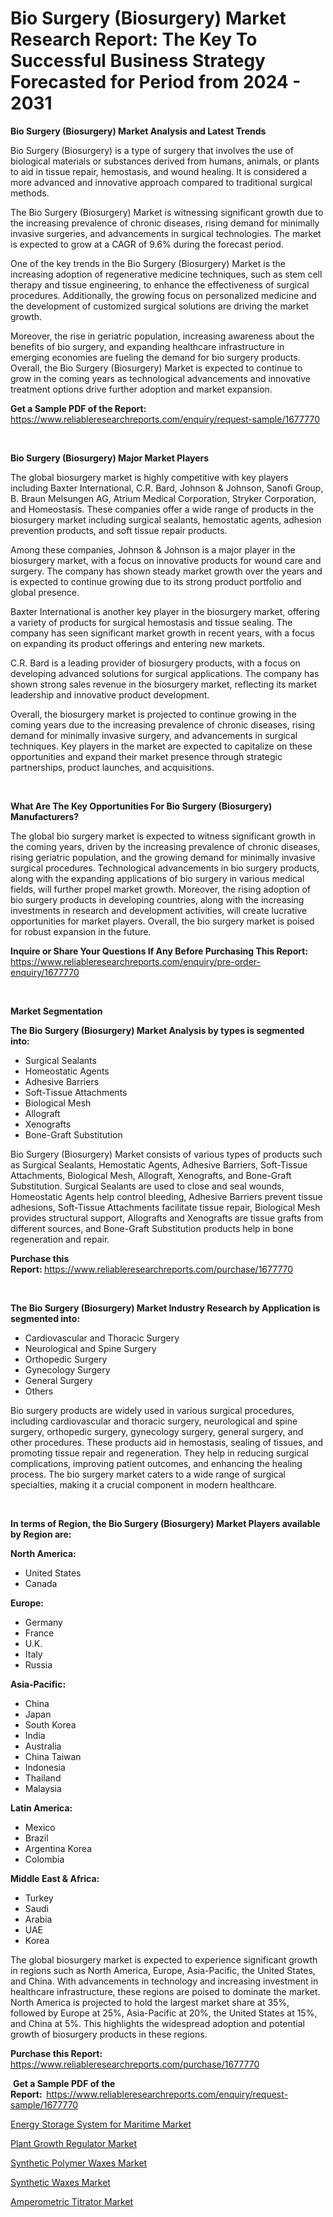 <p><h1>Bio Surgery (Biosurgery) Market Research Report: The Key To Successful Business Strategy Forecasted for Period from 2024 - 2031</h1></p><p><strong>Bio Surgery (Biosurgery) Market Analysis and Latest Trends</strong></p>
<p><p>Bio Surgery (Biosurgery) is a type of surgery that involves the use of biological materials or substances derived from humans, animals, or plants to aid in tissue repair, hemostasis, and wound healing. It is considered a more advanced and innovative approach compared to traditional surgical methods.</p><p>The Bio Surgery (Biosurgery) Market is witnessing significant growth due to the increasing prevalence of chronic diseases, rising demand for minimally invasive surgeries, and advancements in surgical technologies. The market is expected to grow at a CAGR of 9.6% during the forecast period.</p><p>One of the key trends in the Bio Surgery (Biosurgery) Market is the increasing adoption of regenerative medicine techniques, such as stem cell therapy and tissue engineering, to enhance the effectiveness of surgical procedures. Additionally, the growing focus on personalized medicine and the development of customized surgical solutions are driving the market growth.</p><p>Moreover, the rise in geriatric population, increasing awareness about the benefits of bio surgery, and expanding healthcare infrastructure in emerging economies are fueling the demand for bio surgery products. Overall, the Bio Surgery (Biosurgery) Market is expected to continue to grow in the coming years as technological advancements and innovative treatment options drive further adoption and market expansion.</p></p>
<p><strong>Get a Sample PDF of the Report:&nbsp;</strong> <a href="https://www.reliableresearchreports.com/enquiry/request-sample/1677770">https://www.reliableresearchreports.com/enquiry/request-sample/1677770</a></p>
<p>&nbsp;</p>
<p><strong>Bio Surgery (Biosurgery) Major Market Players</strong></p>
<p><p>The global biosurgery market is highly competitive with key players including Baxter International, C.R. Bard, Johnson & Johnson, Sanofi Group, B. Braun Melsungen AG, Atrium Medical Corporation, Stryker Corporation, and Homeostasis. These companies offer a wide range of products in the biosurgery market including surgical sealants, hemostatic agents, adhesion prevention products, and soft tissue repair products.</p><p>Among these companies, Johnson & Johnson is a major player in the biosurgery market, with a focus on innovative products for wound care and surgery. The company has shown steady market growth over the years and is expected to continue growing due to its strong product portfolio and global presence.</p><p>Baxter International is another key player in the biosurgery market, offering a variety of products for surgical hemostasis and tissue sealing. The company has seen significant market growth in recent years, with a focus on expanding its product offerings and entering new markets.</p><p>C.R. Bard is a leading provider of biosurgery products, with a focus on developing advanced solutions for surgical applications. The company has shown strong sales revenue in the biosurgery market, reflecting its market leadership and innovative product development.</p><p>Overall, the biosurgery market is projected to continue growing in the coming years due to the increasing prevalence of chronic diseases, rising demand for minimally invasive surgery, and advancements in surgical techniques. Key players in the market are expected to capitalize on these opportunities and expand their market presence through strategic partnerships, product launches, and acquisitions.</p></p>
<p>&nbsp;</p>
<p><strong>What Are The Key Opportunities For Bio Surgery (Biosurgery) Manufacturers?</strong></p>
<p><p>The global bio surgery market is expected to witness significant growth in the coming years, driven by the increasing prevalence of chronic diseases, rising geriatric population, and the growing demand for minimally invasive surgical procedures. Technological advancements in bio surgery products, along with the expanding applications of bio surgery in various medical fields, will further propel market growth. Moreover, the rising adoption of bio surgery products in developing countries, along with the increasing investments in research and development activities, will create lucrative opportunities for market players. Overall, the bio surgery market is poised for robust expansion in the future.</p></p>
<p><strong>Inquire or Share Your Questions If Any Before Purchasing This Report:</strong> <a href="https://www.reliableresearchreports.com/enquiry/pre-order-enquiry/1677770">https://www.reliableresearchreports.com/enquiry/pre-order-enquiry/1677770</a></p>
<p>&nbsp;</p>
<p><strong>Market Segmentation</strong></p>
<p><strong>The Bio Surgery (Biosurgery) Market Analysis by types is segmented into:</strong></p>
<p><ul><li>Surgical Sealants</li><li>Homeostatic Agents</li><li>Adhesive Barriers</li><li>Soft-Tissue Attachments</li><li>Biological Mesh</li><li>Allograft</li><li>Xenografts</li><li>Bone-Graft Substitution</li></ul></p>
<p><p>Bio Surgery (Biosurgery) Market consists of various types of products such as Surgical Sealants, Hemostatic Agents, Adhesive Barriers, Soft-Tissue Attachments, Biological Mesh, Allograft, Xenografts, and Bone-Graft Substitution. Surgical Sealants are used to close and seal wounds, Homeostatic Agents help control bleeding, Adhesive Barriers prevent tissue adhesions, Soft-Tissue Attachments facilitate tissue repair, Biological Mesh provides structural support, Allografts and Xenografts are tissue grafts from different sources, and Bone-Graft Substitution products help in bone regeneration and repair.</p></p>
<p><strong>Purchase this Report:&nbsp;</strong><a href="https://www.reliableresearchreports.com/purchase/1677770">https://www.reliableresearchreports.com/purchase/1677770</a></p>
<p>&nbsp;</p>
<p><strong>The Bio Surgery (Biosurgery) Market Industry Research by Application is segmented into:</strong></p>
<p><ul><li>Cardiovascular and Thoracic Surgery</li><li>Neurological and Spine Surgery</li><li>Orthopedic Surgery</li><li>Gynecology Surgery</li><li>General Surgery</li><li>Others</li></ul></p>
<p><p>Bio surgery products are widely used in various surgical procedures, including cardiovascular and thoracic surgery, neurological and spine surgery, orthopedic surgery, gynecology surgery, general surgery, and other procedures. These products aid in hemostasis, sealing of tissues, and promoting tissue repair and regeneration. They help in reducing surgical complications, improving patient outcomes, and enhancing the healing process. The bio surgery market caters to a wide range of surgical specialties, making it a crucial component in modern healthcare.</p></p>
<p>&nbsp;</p>
<p><strong>In terms of Region, the Bio Surgery (Biosurgery) Market Players available by Region are:</strong></p>
<p>
    <p> <strong> North America: </strong>
        <ul>
            <li>United States</li>
            <li>Canada</li>
        </ul>
        </p> 
    <p> <strong> Europe: </strong>
        <ul>
            <li>Germany</li>
            <li>France</li>
            <li>U.K.</li>
            <li>Italy</li>
            <li>Russia</li>
        </ul>
        </p> 
    <p> <strong> Asia-Pacific: </strong>
        <ul>
            <li>China</li>
            <li>Japan</li>
            <li>South Korea</li>
            <li>India</li>
            <li>Australia</li>
            <li>China Taiwan</li>
            <li>Indonesia</li>
            <li>Thailand</li>
            <li>Malaysia</li>
        </ul>
        </p> 
    <p> <strong> Latin America: </strong>
        <ul>
            <li>Mexico</li>
            <li>Brazil</li>
            <li>Argentina Korea</li>
            <li>Colombia</li>
        </ul>
        </p> 
    <p> <strong> Middle East & Africa: </strong>
        <ul>
            <li>Turkey</li>
            <li>Saudi</li>
            <li>Arabia</li>
            <li>UAE</li>
            <li>Korea</li>
        </ul>
    </p>
    </p>
<p><p>The global biosurgery market is expected to experience significant growth in regions such as North America, Europe, Asia-Pacific, the United States, and China. With advancements in technology and increasing investment in healthcare infrastructure, these regions are poised to dominate the market. North America is projected to hold the largest market share at 35%, followed by Europe at 25%, Asia-Pacific at 20%, the United States at 15%, and China at 5%. This highlights the widespread adoption and potential growth of biosurgery products in these regions.</p></p>
<p><strong>Purchase this Report: </strong><a href="https://www.reliableresearchreports.com/purchase/1677770">https://www.reliableresearchreports.com/purchase/1677770</a></p>
<p>&nbsp;<strong>Get a Sample PDF of the Report:&nbsp;&nbsp;</strong><a href="https://www.reliableresearchreports.com/enquiry/request-sample/1677770">https://www.reliableresearchreports.com/enquiry/request-sample/1677770</a></p>
<p><strong></strong></p>
<p><p><a href="https://issuu.com/reportprime-2/docs/energy-storage-system-for-maritime-market-size-203">Energy Storage System for Maritime Market</a></p><p><a href="https://github.com/bracarafogo/Market-Research-Report-List-2/blob/main/plant-growth-regulator-market.md">Plant Growth Regulator Market</a></p><p><a href="https://github.com/ChiragRp1/Market-Research-Report-List-3/blob/main/synthetic-polymer-waxes-market.md">Synthetic Polymer Waxes Market</a></p><p><a href="https://github.com/abdelrhmankishk22/Market-Research-Report-List-3/blob/main/synthetic-waxes-market.md">Synthetic Waxes Market</a></p><p><a href="https://issuu.com/reportprime-2/docs/amperometric-titrator-market-size-2030.pptx">Amperometric Titrator Market</a></p></p>